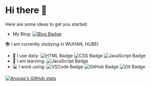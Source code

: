 # Hi there 👋

Here are some ideas to get you started:

- My Blog: [![Blog Badge](https://img.shields.io/badge/Blog-blog.iuiun.com-green)](https://blog.iuiun.com)

:books: I am currently studying in WUHAN, HUBEI

- :office: I use daily: ![HTML Badge](https://img.shields.io/badge/-HTML-orange?style=plastic&logo=HTML5) ![CSS Badge](https://img.shields.io/badge/-CSS-blue?style=plastic&logo=css3) ![JavaScript Badge](https://img.shields.io/badge/-JavaScript-black?style=plastic&logo=javascript)
- :memo: I am learning: ![JavaScript Badge](https://img.shields.io/badge/-JavaScript-black?style=plastic&logo=javascript)
- :computer: I work using: ![VSCode Badge](https://img.shields.io/badge/-VS%20Code-007ACC?style=plastic&logo=visual-studio-code) ![GitHub Badge](https://img.shields.io/badge/-GitHub-181717?style=plastic&logo=github) ![Git Badge](https://img.shields.io/badge/-Git-black?style=plastic&logo=git)

[![Anurag's GitHub stats](https://github-readme-stats.vercel.app/api?username=anuraghazra)](https://github.com/anuraghazra/github-readme-stats)

<!--
**bzirs/bzirs** is a ✨ _special_ ✨ repository because its `README.md` (this file) appears on your GitHub profile.
Here are some ideas to get you started:
- 🔭 I’m currently working on ...
- 🌱 I’m currently learning ...
- 👯 I’m looking to collaborate on ...
- 🤔 I’m looking for help with ...
- 💬 Ask me about ...
- 📫 How to reach me: ...
- 😄 Pronouns: ...
- ⚡ Fun fact: ...
-->
